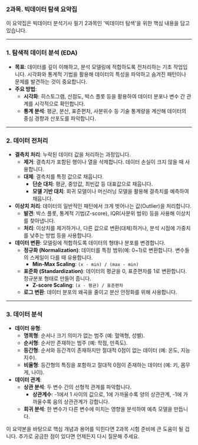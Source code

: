 ### **2과목. 빅데이터 탐색 요약집**

이 요약집은 빅데이터 분석기사 필기 2과목인 '빅데이터 탐색'을 위한 핵심 내용을 담고 있습니다.

---

### **1. 탐색적 데이터 분석 (EDA)**

* **목표**: 데이터를 깊이 이해하고, 분석 모델링에 적합하도록 전처리하는 기초 작업입니다. 시각화와 통계적 기법을 활용해 데이터의 특성을 파악하고 숨겨진 패턴이나 문제를 발견하는 것이 중요합니다.
* **주요 방법**:
    * **시각화**: 히스토그램, 산점도, 박스 플롯 등을 활용하여 데이터 분포나 변수 간 관계를 시각적으로 확인합니다.
    * **통계 분석**: 평균, 분산, 표준편차, 사분위수 등 기술 통계량을 계산해 데이터의 중심 경향과 산포도를 파악합니다.

---

### **2. 데이터 전처리**

* **결측치 처리**: 누락된 데이터 값을 처리하는 과정입니다.
    * **제거**: 결측치가 포함된 행이나 열을 삭제합니다. 데이터 손실이 크지 않을 때 사용합니다.
    * **대체**: 결측치를 특정 값으로 채웁니다.
        * **단순 대치**: 평균, 중앙값, 최빈값 등 대표값으로 채웁니다.
        * **모델 기반 대치**: 회귀 모델이나 머신러닝 모델을 활용해 결측치를 예측하여 채웁니다.
* **이상치 처리**: 데이터의 일반적인 패턴에서 크게 벗어나는 값(Outlier)을 처리합니다.
    * **발견**: 박스 플롯, 통계적 기법(Z-score), IQR(사분위 범위) 등을 사용해 이상치를 찾아냅니다.
    * **처리**: 이상치를 제거하거나, 다른 값으로 변환(대체)하거나, 분석 시점에 가중치를 낮추는 방법 등을 사용합니다.
* **데이터 변환**: 모델링에 적합하도록 데이터의 형태나 분포를 변경합니다.
    * **정규화 (Normalization)**: 데이터를 특정 범위(예: 0~1)로 변환합니다. 변수들의 스케일이 다를 때 유용합니다.
        * **Min-Max Scaling**: `(x - min) / (max - min)`
    * **표준화 (Standardization)**: 데이터의 평균을 0, 표준편차를 1로 변환합니다. 정규분포 형태로 만들어 줍니다.
        * **Z-score Scaling**: `(x - 평균) / 표준편차`
    * **로그 변환**: 데이터 분포의 왜곡을 줄이고 분산 안정화를 위해 사용합니다.

---

### **3. 데이터 분석**

* **데이터 유형**:
    * **명목형**: 순서나 크기 의미가 없는 범주 (예: 혈액형, 성별).
    * **순서형**: 순서만 존재하는 범주 (예: 학점, 만족도).
    * **등간형**: 순서와 등간격이 존재하지만 절대적 0점이 없는 데이터 (예: 온도, 지능지수).
    * **비율형**: 등간형의 특징을 포함하고 절대적 0점이 존재하는 데이터 (예: 키, 몸무게, 나이).
* **데이터 관계**:
    * **상관 분석**: 두 변수 간의 선형적 관계를 파악합니다.
        * **상관계수**: -1에서 1 사이의 값으로, 1에 가까울수록 양의 상관관계, -1에 가까울수록 음의 상관관계가 강합니다.
    * **회귀 분석**: 한 변수가 다른 변수에 미치는 영향을 분석하여 예측 모델을 만듭니다.

이 요약본을 바탕으로 핵심 개념과 용어를 익힌다면 2과목 시험 준비에 큰 도움이 될 겁니다. 추가로 궁금한 점이 있다면 언제든지 다시 질문해 주세요.
